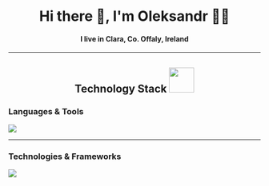 <h1 align='center'> Hi there 👋, I'm Oleksandr  👨‍💻 </h1>
<h4 align='center'>I live in Clara, Co. Offaly, Ireland</h4>
<hr>
<h2 align="center">
Technology Stack <img src="https://github.com/ritik307/ritik307/blob/main/images/laptop.gif" width="50"></h2>

<h3 >Languages & Tools</h5>
<p >
 <img src="https://skillicons.dev/icons?i=c,cpp,cs,js,java,visualstudio,git" /><br>
</p>

<hr>
<h3 >Technologies & Frameworks</h5>
<p>
    <img src="https://skillicons.dev/icons?i=dotnet,html,css,bootstrap" />
</p>



